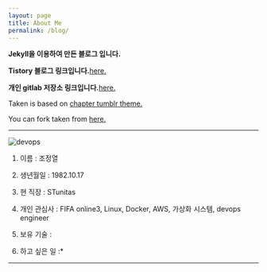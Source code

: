 ```yaml
---
layout: page
title: About Me
permalink: /blog/
---
```


**Jekyll을 이용하여 만든 블로그 입니다.**

**Tistory 블로그 링크입니다.**[here.](http://realx1017.tistory.com)

**개인 gitlab 저장소 링크입니다.**[here.](http://175.207.12.188:7080/)

Taken is based on [chapter tumblr theme.](http://theme-chapter.tumblr.com/)

You can fork taken from [here.](https://github.com/vfalanis/taken)


---
![devops]({{http://realx1017.github.io}}/devops.png)

1. 이름 :  조정열

2. 생년월일 : 1982.10.17

3. 현 직장 : STunitas

4. 개인 관심사 : FIFA online3, Linux, Docker, AWS, 가상화 시스템, devops engineer

5. 보유 기술 :

6. 하고 싶은 일 :*


---

